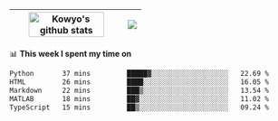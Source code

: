 | <a href="https://github.com/anuraghazra/github-readme-stats"><img width="85%" src="https://github-readme-stats.vercel.app/api?username=kowyo&show_icons=true&hide_border=true&theme=transparent" alt="Kowyo's github stats" /></a> | <a href="https://github.com/anuraghazra/github-readme-stats"><img align="center" src="https://github-readme-stats.vercel.app/api/top-langs/?username=kowyo&exclude_repo=Engineering-Competition-Robot,mobile-robot&hide=c,assembly,shaderlab,hlsl,mathematica,cmake&layout=compact&hide_border=true&theme=transparent" /></a> |
| ------------- | ------------- |

📊 **This week I spent my time on**
<!--START_SECTION:waka-->

```txt
Python       37 mins         █████▓░░░░░░░░░░░░░░░░░░░   22.69 %
HTML         26 mins         ████░░░░░░░░░░░░░░░░░░░░░   16.05 %
Markdown     22 mins         ███▒░░░░░░░░░░░░░░░░░░░░░   13.54 %
MATLAB       18 mins         ██▓░░░░░░░░░░░░░░░░░░░░░░   11.02 %
TypeScript   15 mins         ██▒░░░░░░░░░░░░░░░░░░░░░░   09.24 %
```

<!--END_SECTION:waka-->
